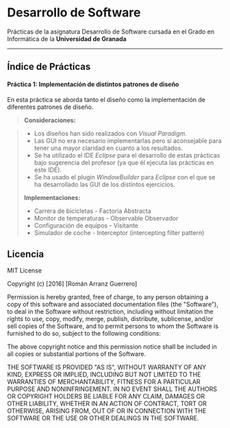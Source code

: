 Desarrollo de Software
===================

Prácticas de la asignatura Desarrollo de Software cursada en el Grado en Informática de la **Universidad de Granada**

----------

Índice de Prácticas
-------------
#### Práctica 1: Implementación de distintos patrones de diseño
En esta práctica se aborda tanto el diseño como la implementación de diferentes patrones de diseño.

> **Consideraciones:**

> - Los diseños han sido realizados con *Visual Paradigm*.
> - Las GUI no era necesario implementarlas pero si aconsejable para tener una mayor claridad en cuanto a los resultados.
> - Se ha utilizado el IDE *Eclipse* para el desarrollo de estas prácticas bajo sugerencia del profesor (ya que él ejecuta las prácticas en este IDE).
> - Se ha usado el plugin *WindowBuilder* para *Eclipse* con el que se ha desarrollado las GUI de los distintos ejercicios.
> 
> **Implementaciones:**
> 
> - Carrera de bicicletas - Factoria Abstracta
> - Monitor de temperaturas - Observable Observador
> - Configuración de equipos - Visitante
> - Simulador de coche - Interceptor (intercepting filter pattern)

## Licencia

MIT License

Copyright (c) [2016] [Román Arranz Guerrero]

Permission is hereby granted, free of charge, to any person obtaining a copy of this software and associated documentation files (the "Software"), to deal in the Software without restriction, including without limitation the rights to use, copy, modify, merge, publish, distribute, sublicense, and/or sell copies of the Software, and to permit persons to whom the Software is furnished to do so, subject to the following conditions:

The above copyright notice and this permission notice shall be included in all copies or substantial portions of the Software.

THE SOFTWARE IS PROVIDED "AS IS", WITHOUT WARRANTY OF ANY KIND, EXPRESS OR IMPLIED, INCLUDING BUT NOT LIMITED TO THE WARRANTIES OF MERCHANTABILITY, FITNESS FOR A PARTICULAR PURPOSE AND NONINFRINGEMENT. IN NO EVENT SHALL THE AUTHORS OR COPYRIGHT HOLDERS BE LIABLE FOR ANY CLAIM, DAMAGES OR OTHER LIABILITY, WHETHER IN AN ACTION OF CONTRACT, TORT OR OTHERWISE, ARISING FROM, OUT OF OR IN CONNECTION WITH THE SOFTWARE OR THE USE OR OTHER DEALINGS IN THE SOFTWARE.